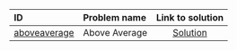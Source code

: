| ID | Problem name | Link to solution |
|:---|:---|:---:|
| [aboveaverage](https://open.kattis.com/problems/aboveaverage) | Above Average | [Solution](https://github.com/versenyi98/kattis-solutions/tree/main/solutions/Above%20Average)|
